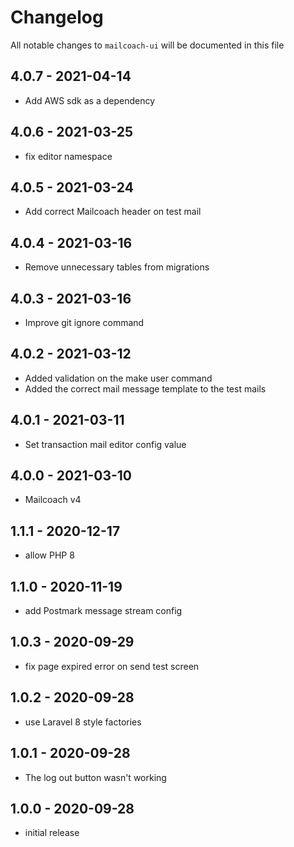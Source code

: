 # Changelog

All notable changes to `mailcoach-ui` will be documented in this file


## 4.0.7 - 2021-04-14

- Add AWS sdk as a dependency

## 4.0.6 - 2021-03-25

- fix editor namespace

## 4.0.5 - 2021-03-24

- Add correct Mailcoach header on test mail

## 4.0.4 - 2021-03-16

- Remove unnecessary tables from migrations

## 4.0.3 - 2021-03-16

- Improve git ignore command

## 4.0.2 - 2021-03-12

- Added validation on the make user command
- Added the correct mail message template to the test mails

## 4.0.1 - 2021-03-11

- Set transaction mail editor config value

## 4.0.0 - 2021-03-10

- Mailcoach v4

## 1.1.1 - 2020-12-17

- allow PHP 8

## 1.1.0 - 2020-11-19

- add Postmark message stream config

## 1.0.3 - 2020-09-29

- fix page expired error on send test screen

## 1.0.2 - 2020-09-28

- use Laravel 8 style factories

## 1.0.1 - 2020-09-28

- The log out button wasn't working

## 1.0.0 - 2020-09-28

- initial release
